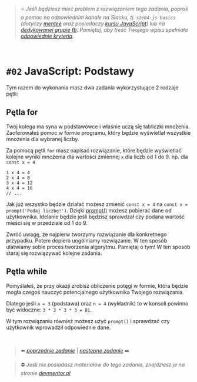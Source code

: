

> :star: *Jeśli będziesz mieć problem z rozwiązaniem tego zadania, poproś o pomoc na odpowiednim kanale na Slacku, tj. `s1e04-js-basics` (dotyczy [mentee](https://devmentor.pl/mentoring-javascript/) oraz posiadaczy [kursu JavaScript](https://devmentor.pl/p/javascript-for-beginners/)) lub na [dedykowanej grupie fb](https://www.facebook.com/groups/155234921740033). Pamiętaj, aby treść Twojego wpisu spełniała [odpowiednie kryteria](https://devmentor.pl/jak-prosic-o-pomoc/).*

&nbsp;

# `#02` JavaScript: Podstawy


Tym razem do wykonania masz dwa zadania wykorzystujące 2 rodzaje pętli:

## Pętla for

Twój kolega ma syna w podstawówce i właśnie uczą się tabliczki mnożenia. Zaoferowałeś pomoc w formie programu, który będzie wyświetlał wszystkie mnożenia dla wybranej liczby.

Za pomocą pętli `for` masz napisać rozwiązanie, które będzie wyświetlać kolejne wyniki mnożenia dla wartości zmiennej `x` dla liczb od 1 do 9. np. dla `const x = 4`

```
1 x 4 = 4
2 x 4 = 8
3 x 4 = 12
4 x 4 = 16
// ...
```

Jak już wszystko będzie działać możesz zmienić `const x = 4` na `const x = prompt('Podaj liczbę!')`. Dzięki [prompt()](https://www.w3schools.com/jsref/met_win_prompt.asp) możesz pobierać dane od użytkownika. Idelanie będzie jeśli będzisz sprawdzał czy podana wartość mieści się w przedziale od 1 do 9.

Zwróć uwagę, że najpierw tworzymy rozwiązanie dla konkretnego przypadku. Potem dopiero uogólniamy rozwiązanie. W ten sposób ułatwiamy sobie proces tworzenia algorytmu. Pamiętaj o tym! W ten sposób staraj się rozwiązywać kolejne zadania.

## Pętla while

Pomyślałeś, że przy okazji zrobisz obliczenie potęgi w formie, która będzie mogła czegoś nauczyć potencjalnego użytkownika Twojego rozwiązania. 

Dlatego jeśli `a = 3` (podstawa) oraz `n = 4` (wykładnik) to w konsoli powinno być widoczne: `3 * 3 * 3 * 3 = 81`.

W tym rozwiązaniu również możesz użyć `prompt()` i sprawdzać czy użytkownik wprowadził odpowiednie dane.


&nbsp;

> :arrow_left: [*poprzednie zadanie*](./../01) | [*następne zadanie*](./../02) :arrow_right:

> :no_entry: *Jeśli nie posiadasz materiałów do tego zadania, znajdziesz je na stronie [devmentor.pl](https://devmentor.pl/p/js-basics/)*
